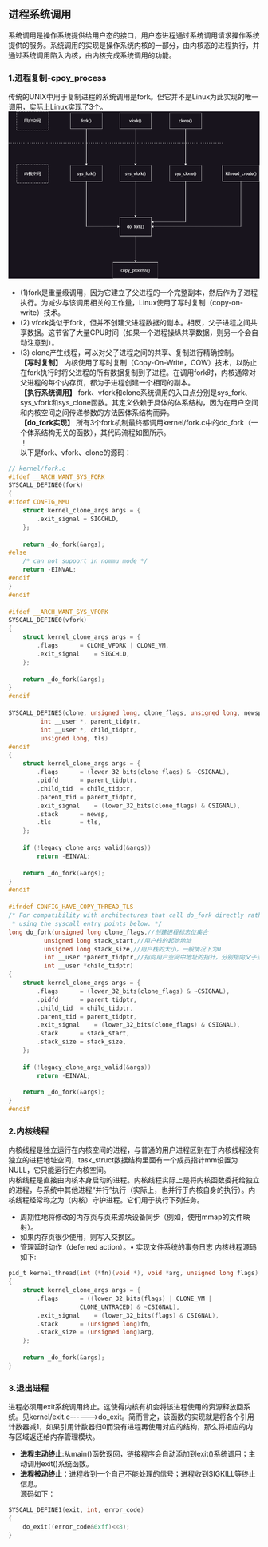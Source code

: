 ## 进程系统调用
系统调用是操作系统提供给用户态的接口，用户态进程通过系统调用请求操作系统提供的服务。系统调用的实现是操作系统内核的一部分，由内核态的进程执行，并通过系统调用陷入内核，由内核完成系统调用的功能。
### 1.进程复制-cpoy_process
传统的UNIX中用于复制进程的系统调用是fork。但它并不是Linux为此实现的唯一调用，实际上Linux实现了3个。
![](./进程复制.png)
- (1)fork是重量级调用，因为它建立了父进程的一个完整副本，然后作为子进程执行。为减少与该调用相关的工作量，Linux使用了写时复制（copy-on-write）技术。<br>
- (2) vfork类似于fork，但并不创建父进程数据的副本。相反，父子进程之间共享数据。这节省了大量CPU时间（如果一个进程操纵共享数据，则另一个会自动注意到）。<br>
- (3) clone产生线程，可以对父子进程之间的共享、复制进行精确控制。<br>
**【写时复制】**
内核使用了写时复制（Copy-On-Write，COW）技术，以防止在fork执行时将父进程的所有数据复制到子进程。在调用fork时，内核通常对父进程的每个内存页，都为子进程创建一个相同的副本。<br>
**【执行系统调用】**
fork、vfork和clone系统调用的入口点分别是sys_fork、sys_vfork和sys_clone函数。其定义依赖于具体的体系结构，因为在用户空间和内核空间之间传递参数的方法因体系结构而异。<br>
**【do_fork实现】**
所有3个fork机制最终都调用kernel/fork.c中的do_fork（一个体系结构无关的函数），其代码流程如图所示。<br>
！[](./do_fork.png)<br>
以下是fork、vfork、clone的源码：
```c
// kernel/fork.c
#ifdef __ARCH_WANT_SYS_FORK
SYSCALL_DEFINE0(fork)
{
#ifdef CONFIG_MMU
	struct kernel_clone_args args = {
		.exit_signal = SIGCHLD,
	};

	return _do_fork(&args);
#else
	/* can not support in nommu mode */
	return -EINVAL;
#endif
}
#endif

#ifdef __ARCH_WANT_SYS_VFORK
SYSCALL_DEFINE0(vfork)
{
	struct kernel_clone_args args = {
		.flags		= CLONE_VFORK | CLONE_VM,
		.exit_signal	= SIGCHLD,
	};

	return _do_fork(&args);
}
#endif

SYSCALL_DEFINE5(clone, unsigned long, clone_flags, unsigned long, newsp,
		 int __user *, parent_tidptr,
		 int __user *, child_tidptr,
		 unsigned long, tls)
#endif
{
	struct kernel_clone_args args = {
		.flags		= (lower_32_bits(clone_flags) & ~CSIGNAL),
		.pidfd		= parent_tidptr,
		.child_tid	= child_tidptr,
		.parent_tid	= parent_tidptr,
		.exit_signal	= (lower_32_bits(clone_flags) & CSIGNAL),
		.stack		= newsp,
		.tls		= tls,
	};

	if (!legacy_clone_args_valid(&args))
		return -EINVAL;

	return _do_fork(&args);
}
#endif

#ifndef CONFIG_HAVE_COPY_THREAD_TLS
/* For compatibility with architectures that call do_fork directly rather than
 * using the syscall entry points below. */
long do_fork(unsigned long clone_flags,//创建进程标志位集合
	      unsigned long stack_start,//用户栈的起始地址
	      unsigned long stack_size,//用户栈的大小，一般情况下为0
	      int __user *parent_tidptr,//指向用户空间中地址的指针，分别指向父子进程的PID
	      int __user *child_tidptr)
{
	struct kernel_clone_args args = {
		.flags		= (lower_32_bits(clone_flags) & ~CSIGNAL),
		.pidfd		= parent_tidptr,
		.child_tid	= child_tidptr,
		.parent_tid	= parent_tidptr,
		.exit_signal	= (lower_32_bits(clone_flags) & CSIGNAL),
		.stack		= stack_start,
		.stack_size	= stack_size,
	};

	if (!legacy_clone_args_valid(&args))
		return -EINVAL;

	return _do_fork(&args);
}
#endif
```
### 2.内核线程
内核线程是独立运行在内核空间的进程，与普通的用户进程区别在于内核线程没有独立的进程地址空间，task_struct数据结构里面有一个成员指针mm设置为NULL，它只能运行在内核空间。<br>
内核线程是直接由内核本身启动的进程。内核线程实际上是将内核函数委托给独立的进程，与系统中其他进程“并行”执行（实际上，也并行于内核自身的执行）。内核线程经常称之为（内核）守护进程。它们用于执行下列任务。<br>
- 周期性地将修改的内存页与页来源块设备同步（例如，使用mmap的文件映射）。
- 如果内存页很少使用，则写入交换区。
- 管理延时动作（deferred action）。• 实现文件系统的事务日志
内核线程源码如下:<br>
```c
pid_t kernel_thread(int (*fn)(void *), void *arg, unsigned long flags)
{
	struct kernel_clone_args args = {
		.flags		= ((lower_32_bits(flags) | CLONE_VM |
				    CLONE_UNTRACED) & ~CSIGNAL),
		.exit_signal	= (lower_32_bits(flags) & CSIGNAL),
		.stack		= (unsigned long)fn,
		.stack_size	= (unsigned long)arg,
	};

	return _do_fork(&args);
}
```
### 3.退出进程
进程必须用exit系统调用终止。这使得内核有机会将该进程使用的资源释放回系统。见kernel/exit.c------>do_exit。简而言之，该函数的实现就是将各个引用计数器减1，如果引用计数器归0而没有进程再使用对应的结构，那么将相应的内存区域返还给内存管理模块。<br>
- **进程主动终止**:从main()函数返回，链接程序会自动添加到exit()系统调用；主动调用exit()系统函数。<br>
- **进程被动终止**：进程收到一个自己不能处理的信号；进程收到SIGKILL等终止信息。<br>
源码如下：
```c
SYSCALL_DEFINE1(exit, int, error_code)
{
	do_exit((error_code&0xff)<<8);
}
```